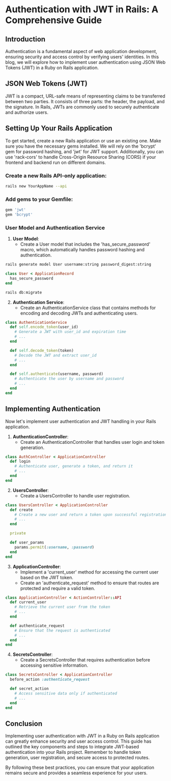# Authentication with JWT in Rails: A Comprehensive Guide

## Introduction

Authentication is a fundamental aspect of web application development, ensuring security and access control by verifying users' identities. In this blog, we will explore how to implement user authentication using JSON Web Tokens (JWT) in a Ruby on Rails application.

## JSON Web Tokens (JWT)

JWT is a compact, URL-safe means of representing claims to be transferred between two parties. It consists of three parts: the header, the payload, and the signature. In Rails, JWTs are commonly used to securely authenticate and authorize users.

## Setting Up Your Rails Application

To get started, create a new Rails application or use an existing one. Make sure you have the necessary gems installed. We will rely on the 'bcrypt' gem for password hashing, and 'jwt' for JWT support. Additionally, you can use 'rack-cors' to handle Cross-Origin Resource Sharing (CORS) if your frontend and backend run on different domains.

### Create a new Rails API-only application:

```bash
rails new YourAppName --api
```

### Add gems to your Gemfile:

```ruby
gem 'jwt'
gem 'bcrypt'
```

### User Model and Authentication Service

1. **User Model**:
   - Create a User model that includes the 'has_secure_password' macro, which automatically handles password hashing and authentication.

```bash
rails generate model User username:string password_digest:string
```

```ruby
class User < ApplicationRecord
  has_secure_password
end
```

```bash
rails db:migrate
```

2. **Authentication Service**:
   - Create an AuthenticationService class that contains methods for encoding and decoding JWTs and authenticating users.

```ruby
class AuthenticationService
  def self.encode_token(user_id)
    # Generate a JWT with user_id and expiration time
    # ...
  end

  def self.decode_token(token)
    # Decode the JWT and extract user_id
    # ...
  end

  def self.authenticate(username, password)
    # Authenticate the user by username and password
    # ...
  end
end
```

## Implementing Authentication

Now let's implement user authentication and JWT handling in your Rails application.

1. **AuthenticationController**:
   - Create an AuthenticationController that handles user login and token generation.

```ruby
class AuthController < ApplicationController
  def login
    # Authenticate user, generate a token, and return it
    # ...
  end
end
```

2. **UsersController**:
   - Create a UsersController to handle user registration.

```ruby
class UsersController < ApplicationController
  def create
    # Create a new user and return a token upon successful registration
    # ...
  end

  private

  def user_params
    params.permit(:username, :password)
  end
end
```

3. **ApplicationController**:
   - Implement a 'current_user' method for accessing the current user based on the JWT token.
   - Create an 'authenticate_request' method to ensure that routes are protected and require a valid token.

```ruby
class ApplicationController < ActionController::API
  def current_user
    # Retrieve the current user from the token
    # ...
  end

  def authenticate_request
    # Ensure that the request is authenticated
    # ...
  end
end
```

4. **SecretsController**:
   - Create a SecretsController that requires authentication before accessing sensitive information.

```ruby
class SecretsController < ApplicationController
  before_action :authenticate_request

  def secret_action
    # Access sensitive data only if authenticated
    # ...
  end
end
```

## Conclusion

Implementing user authentication with JWT in a Ruby on Rails application can greatly enhance security and user access control. This guide has outlined the key components and steps to integrate JWT-based authentication into your Rails project. Remember to handle token generation, user registration, and secure access to protected routes.

By following these best practices, you can ensure that your application remains secure and provides a seamless experience for your users.

